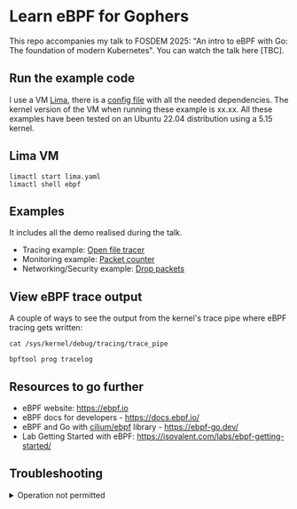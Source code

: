# Learn eBPF for Gophers 

This repo accompanies my talk to FOSDEM 2025: "An intro to eBPF with Go:
The foundation of modern Kubernetes". You can watch the talk here [TBC].

## Run the example code

I use a VM [Lima](https://github.com/lima-vm/lima), there is a [config file](lima.yaml) with all the needed dependencies.
The kernel version of the VM when running these example is xx.xx.
All these examples have been tested on an Ubuntu 22.04 distribution using a 5.15 kernel.

## Lima VM
```shell
limactl start lima.yaml
limactl shell ebpf
```

## Examples

It includes all the demo realised during the talk.
- Tracing example: [Open file tracer](./openfile)
- Monitoring example: [Packet counter](./counter)
- Networking/Security example: [Drop packets](./dropper)

## View eBPF trace output

A couple of ways to see the output from the kernel's trace pipe where eBPF tracing gets written:
```shell
cat /sys/kernel/debug/tracing/trace_pipe
```

```shell
bpftool prog tracelog
```

## Resources to go further

- eBPF website: https://ebpf.io
- eBPF docs for developers - https://docs.ebpf.io/
- eBPF and Go with [cilium/ebpf](https://github.com/cilium/ebpf) library - https://ebpf-go.dev/
- Lab Getting Started with eBPF: https://isovalent.com/labs/ebpf-getting-started/

## Troubleshooting

<details>
<summary>Operation not permitted</summary>

```shell
$ go run .
2025/06/24 10:34:22 Removing memlockfailed to set memlock rlimit: operation not permitted
```

You need priviledges, run your program with `sudo`.
```shell
sudo go run .
```
</details>
